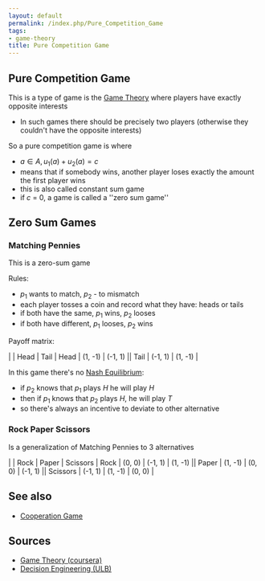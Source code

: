 ```yaml
---
layout: default
permalink: /index.php/Pure_Competition_Game
tags:
- game-theory
title: Pure Competition Game
---
```

## Pure Competition Game
This is a type of game is the [Game Theory](Game_Theory) where players have exactly opposite interests 
- In such games there should be precisely two players (otherwise they couldn't have the opposite interests)

So a pure competition game is where
- $a \in A, u_1(a) + u_2(a) = c$
- means that if somebody wins, another player loses exactly the amount the first player wins
- this is also called  constant sum game
- if $c$ = 0, a game is called a ''zero sum game'' 


## Zero Sum Games
### Matching Pennies
This is a zero-sum game

Rules:
- $p_1$ wants to match, $p_2$ - to mismatch
- each player tosses a coin and record what they have: heads or tails
- if both have the same, $p_1$ wins, $p_2$ looses
- if both have different, $p_1$ looses, $p_2$ wins

Payoff matrix:

|    |  Head  |  Tail  |   Head   |  (1, -1)  |  (-1, 1)  ||   Tail   |  (-1, 1)  |  (1, -1) |

In this game there's no [Nash Equilibrium](Nash_Equilibrium):
- if $p_2$ knows that $p_1$ plays $H$ he will play $H$
- then if $p_1$ knows that $p_2$ plays $H$, he will play $T$
- so there's always an incentive to deviate to other alternative



### Rock Paper Scissors
Is a generalization of Matching Pennies to 3 alternatives

|    |  Rock  |  Paper  |  Scissors  |   Rock       |  (0, 0)  |  (-1, 1)  |  (1, -1)  ||   Paper      |  (1, -1)  |  (0, 0)  |  (-1, 1)  ||   Scissors   |  (-1, 1)  |  (1, -1)  |  (0, 0)  |

## See also
- [Cooperation Game](Cooperation_Game)

## Sources
- [Game Theory (coursera)](Game_Theory_(coursera))
- [Decision Engineering (ULB)](Decision_Engineering_(ULB))
